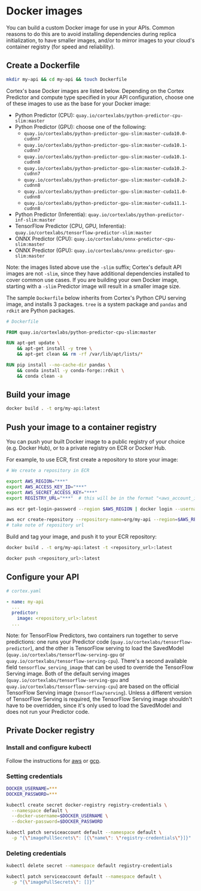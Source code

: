 # Docker images

You can build a custom Docker image for use in your APIs. Common reasons to do this are to avoid installing dependencies during replica initialization, to have smaller images, and/or to mirror images to your cloud's container registry (for speed and reliability).

## Create a Dockerfile

```bash
mkdir my-api && cd my-api && touch Dockerfile
```

Cortex's base Docker images are listed below. Depending on the Cortex Predictor and compute type specified in your API configuration, choose one of these images to use as the base for your Docker image:

<!-- CORTEX_VERSION_BRANCH_STABLE x12 -->
* Python Predictor (CPU): `quay.io/cortexlabs/python-predictor-cpu-slim:master`
* Python Predictor (GPU): choose one of the following:
  * `quay.io/cortexlabs/python-predictor-gpu-slim:master-cuda10.0-cudnn7`
  * `quay.io/cortexlabs/python-predictor-gpu-slim:master-cuda10.1-cudnn7`
  * `quay.io/cortexlabs/python-predictor-gpu-slim:master-cuda10.1-cudnn8`
  * `quay.io/cortexlabs/python-predictor-gpu-slim:master-cuda10.2-cudnn7`
  * `quay.io/cortexlabs/python-predictor-gpu-slim:master-cuda10.2-cudnn8`
  * `quay.io/cortexlabs/python-predictor-gpu-slim:master-cuda11.0-cudnn8`
  * `quay.io/cortexlabs/python-predictor-gpu-slim:master-cuda11.1-cudnn8`
* Python Predictor (Inferentia): `quay.io/cortexlabs/python-predictor-inf-slim:master`
* TensorFlow Predictor (CPU, GPU, Inferentia): `quay.io/cortexlabs/tensorflow-predictor-slim:master`
* ONNX Predictor (CPU): `quay.io/cortexlabs/onnx-predictor-cpu-slim:master`
* ONNX Predictor (GPU): `quay.io/cortexlabs/onnx-predictor-gpu-slim:master`

Note: the images listed above use the `-slim` suffix; Cortex's default API images are not `-slim`, since they have additional dependencies installed to cover common use cases. If you are building your own Docker image, starting with a `-slim` Predictor image will result in a smaller image size.

The sample `Dockerfile` below inherits from Cortex's Python CPU serving image, and installs 3 packages. `tree` is a system package and `pandas` and `rdkit` are Python packages.

<!-- CORTEX_VERSION_BRANCH_STABLE -->
```dockerfile
# Dockerfile

FROM quay.io/cortexlabs/python-predictor-cpu-slim:master

RUN apt-get update \
    && apt-get install -y tree \
    && apt-get clean && rm -rf /var/lib/apt/lists/*

RUN pip install --no-cache-dir pandas \
    && conda install -y conda-forge::rdkit \
    && conda clean -a
```

## Build your image

```bash
docker build . -t org/my-api:latest
```

## Push your image to a container registry

You can push your built Docker image to a public registry of your choice (e.g. Docker Hub), or to a private registry on ECR or Docker Hub.

For example, to use ECR, first create a repository to store your image:

```bash
# We create a repository in ECR

export AWS_REGION="***"
export AWS_ACCESS_KEY_ID="***"
export AWS_SECRET_ACCESS_KEY="***"
export REGISTRY_URL="***"  # this will be in the format "<aws_account_id>.dkr.ecr.<aws_region>.amazonaws.com"

aws ecr get-login-password --region $AWS_REGION | docker login --username AWS --password-stdin $REGISTRY_URL

aws ecr create-repository --repository-name=org/my-api --region=$AWS_REGION
# take note of repository url
```

Build and tag your image, and push it to your ECR repository:

```bash
docker build . -t org/my-api:latest -t <repository_url>:latest

docker push <repository_url>:latest
```

## Configure your API

```yaml
# cortex.yaml

- name: my-api
  ...
  predictor:
    image: <repository_url>:latest
  ...
```

Note: for TensorFlow Predictors, two containers run together to serve predictions: one runs your Predictor code (`quay.io/cortexlabs/tensorflow-predictor`), and the other is TensorFlow serving to load the SavedModel (`quay.io/cortexlabs/tensorflow-serving-gpu` or `quay.io/cortexlabs/tensorflow-serving-cpu`). There's a second available field `tensorflow_serving_image` that can be used to override the TensorFlow Serving image. Both of the default serving images (`quay.io/cortexlabs/tensorflow-serving-gpu` and `quay.io/cortexlabs/tensorflow-serving-cpu`) are based on the official TensorFlow Serving image (`tensorflow/serving`). Unless a different version of TensorFlow Serving is required, the TensorFlow Serving image shouldn't have to be overridden, since it's only used to load the SavedModel and does not run your Predictor code.

## Private Docker registry

### Install and configure kubectl

Follow the instructions for [aws](../../clusters/aws/kubectl.md) or [gcp](../../clusters/gcp/kubectl.md).

### Setting credentials

```bash
DOCKER_USERNAME=***
DOCKER_PASSWORD=***

kubectl create secret docker-registry registry-credentials \
  --namespace default \
  --docker-username=$DOCKER_USERNAME \
  --docker-password=$DOCKER_PASSWORD

kubectl patch serviceaccount default --namespace default \
  -p "{\"imagePullSecrets\": [{\"name\": \"registry-credentials\"}]}"
```

### Deleting credentials

```bash
kubectl delete secret --namespace default registry-credentials

kubectl patch serviceaccount default --namespace default \
  -p "{\"imagePullSecrets\": []}"
```
